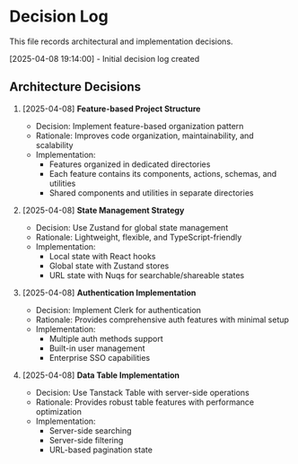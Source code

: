# Decision Log

This file records architectural and implementation decisions.

[2025-04-08 19:14:00] - Initial decision log created

## Architecture Decisions

1. [2025-04-08] **Feature-based Project Structure**
   - Decision: Implement feature-based organization pattern
   - Rationale: Improves code organization, maintainability, and scalability
   - Implementation: 
     - Features organized in dedicated directories
     - Each feature contains its components, actions, schemas, and utilities
     - Shared components and utilities in separate directories

2. [2025-04-08] **State Management Strategy**
   - Decision: Use Zustand for global state management
   - Rationale: Lightweight, flexible, and TypeScript-friendly
   - Implementation:
     - Local state with React hooks
     - Global state with Zustand stores
     - URL state with Nuqs for searchable/shareable states

3. [2025-04-08] **Authentication Implementation**
   - Decision: Implement Clerk for authentication
   - Rationale: Provides comprehensive auth features with minimal setup
   - Implementation:
     - Multiple auth methods support
     - Built-in user management
     - Enterprise SSO capabilities

4. [2025-04-08] **Data Table Implementation**
   - Decision: Use Tanstack Table with server-side operations
   - Rationale: Provides robust table features with performance optimization
   - Implementation:
     - Server-side searching
     - Server-side filtering
     - URL-based pagination state